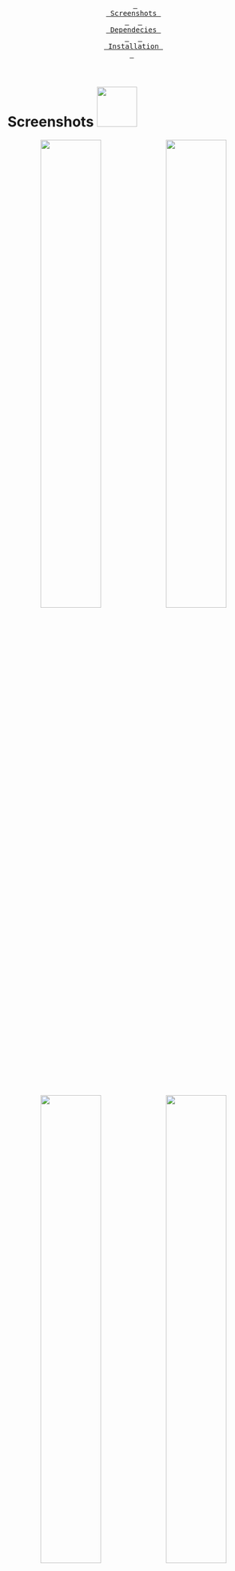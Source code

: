 <div align = center>

&ensp;[<kbd> <br> Screenshots <br> </kbd>](#Screenshots)&ensp;
&ensp;[<kbd> <br> Dependecies <br> </kbd>](#🌸Dependecies🌸)&ensp;
&ensp;[<kbd> <br> Installation <br> </kbd>](#Installation)&ensp;
<br><br></div>

# Screenshots <img src="https://raw.githubusercontent.com/Matejejko/GUI-sakura-Win/refs/heads/main/rdme/gift.git.gif" width="80px">

<p align="center">
  <img align="center" width="49%" src="https://raw.githubusercontent.com/Matejejko/GUI-sakura-Win/refs/heads/main/rdme/1.png" />
  <img align="center" width="49%" src="https://raw.githubusercontent.com/Matejejko/GUI-sakura-Win/refs/heads/main/rdme/2.png" />
  <img align="center" width="49%" src="https://raw.githubusercontent.com/Matejejko/GUI-sakura-Win/refs/heads/main/rdme/3.png" />
  <img align="center" width="49%" src="https://raw.githubusercontent.com/Matejejko/GUI-sakura-Win/refs/heads/main/rdme/4.jpg" />

</p>

<br>

# 🌸Dependecies🌸

<table><tr><td>
  <code>a</code><br><code>p</code><br><code>p</code><br><code>s</code><br></td><td><table>
  <tr><td>windhawk</td><td>change the look of taskbar, start, notifications</td></tr>
  <tr><td>files</td><td>file explorer</td></tr>
  <tr><td>lively wallpaper</td><td>for mp4 wallpaper</td></tr>
  <tr><td>spotify</td><td>music player</td></tr>
  <tr><td>MIcrosoft Edge</td><td>browser</td></tr></table>
</td></tr></table>

<br>

<table><tr><td>
  <code>r</code><br><code>i</code><br><code>c</code><br><code>e</code><br></td><td><table>
  <tr><td>main color</td><td>#655666</td></tr>
  <tr><td>bibata-cursor-theme</td><td>bibata cursor</td></tr>
  <tr><td>swww</td><td>wallpaper daemon</td></tr>
  <tr><td>hyprlock</td><td>screen locker</td></tr>
  <tr><td>hyprbars</td><td>hyprland bars plugin</td></tr>
  <tr><td>aylurs-gtk-shell-git</td><td>ags</td></tr>
  <tr><td>libastal-meta</td><td>ags widget library</td></tr></table>
</td></tr></table>

# 🌸 Installation 🌸
<div align = center>
  
&ensp;[<kbd> <br> Windows settings <br> </kbd>](#Windows-settings)&ensp;
&ensp;[<kbd> <br> Windhawk <br> </kbd>](#Windhawk)&ensp;
&ensp;[<kbd> <br> Installation <br> </kbd>](#Installation)&ensp;
<br><br></div>

## 🐉 Windows-settings 🐉

<div align = center>
  
&ensp;[<kbd> <br> taskbar <br> </kbd>](#taskbar)&ensp;
&ensp;[<kbd> <br> coloring <br> </kbd>](#coloring)&ensp;
&ensp;[<kbd> <br> wallpapers <br> </kbd>](#wallpaper)&ensp;
&ensp;[<kbd> <br> lockscreen <br> </kbd>](#lockscreen)&ensp;
&ensp;[<kbd> <br> start <br> </kbd>](#start)&ensp;
<br><br></div>


### taskbar 

right-click taskbar -> taskbar settings 

there, change setting into this || ps you dont really need to follow 100%

<div align = center>
<img align="center" width="49%" src="https://raw.githubusercontent.com/Matejejko/GUI-sakura-Win/refs/heads/main/rdme/scr1.png" />
<br><br></div>

#### coloring

settings -> personalization -> colors -> accent color -> custom colors -> more -> input #655666 -> ok <br>
<br>
go more down ->  <br>
- "show accent color on start and taskbar" -> on <br>
- "show accent color on title bars and window borders" -> on

### wallpapers

... I'm trying to make this really eazy but i believe i dont need to go into such a detail ... <br>
ps i need a recomendation to upload the live wallpaper please do send recomendation as to where to uploade it. :3

### lockscreen

settings -> personalization -> lockscreen<br>
<div align = center>
<img align="center" width="49%" src="https://raw.githubusercontent.com/Matejejko/GUI-sakura-Win/refs/heads/main/rdme/scr2.png" />
<br><br></div>

### start

again go to setting -> personalization -> start 
<div align = center>
<img align="center" width="49%" src="https://raw.githubusercontent.com/Matejejko/GUI-sakura-Win/refs/heads/main/rdme/scr3.png" />
<br><br></div>

## 🐉 Windhawk 🐉
<div align = center>
  
&ensp;[<kbd> <br> Taskbar Clock Customization <br> </kbd>](#Taskbar-Clock-Customization)&ensp;
&ensp;[<kbd> <br> Windows 11 Notification Center Styler <br> </kbd>](#Windows-11-Notification-Center-Styler)&ensp;
&ensp;[<kbd> <br> Windows 11 Start Menu Styler <br> </kbd>](#Windows-11-Start-Menu-Styler)&ensp;
&ensp;[<kbd> <br> Windows 11 Taskbar Styler <br> </kbd>](#Windows-11-Taskbar-Styler)&ensp;
&ensp;[<kbd> <br> Taskbar height and icon size <br> </kbd>](#Taskbar-height-and-icon-size)&ensp;
<br><br></div>

install the app [here](https://windhawk.net)

in the app install

 - [Taskbar height and icon size](https://windhawk.net/mods/taskbar-icon-size)
 - [Taskbar Clock Customization](https://windhawk.net/mods/taskbar-clock-customization)
 - [Windows 11 Notification Center Styler](https://windhawk.net/mods/windows-11-notification-center-styler)
 - [Windows 11 Start Menu Styler](https://windhawk.net/mods/windows-11-start-menu-styler)
 - [Windows 11 Taskbar Styler](https://windhawk.net/mods/windows-11-taskbar-styler) 
<br>

### Taskbar-height-and-icon-size
<br>

go to setting and insert
<div align = center>
<img align="center" width="49%" src="https://raw.githubusercontent.com/Matejejko/GUI-sakura-Win/refs/heads/main/rdme/src4.png" />
</div>
<br>
<br>

### taskbar-clock-customization
<br>

1. extract the "anurati-free-font.zip"
2. go into "ANURATI Free Font" -> right click the "Anurati-Regular.otf" -> show more options -> install for all users   <br>
<div align = center>
  ❗ the font will work only after PC reboot ❗
</div>
3. then go to windhawk -> taskbar clock customization -> Advanced -> Mod settings<br>
There input text from codes/[taskbar clock customization.txt](https://github.com/Matejejko/GUI-sakura-Win/blob/main/codes/taskbar%20clock%20customization.txt)
<br>
<br>

### windows-11-notification-center-styler
<br>

go to setting -> Theme -> and choose "TranslucentShell"
<br>

### windows-11-start-menu-styler
<br>

go to setting -> Theme -> and choose "TranslucentStartMenu"
<br>

### Windows-11-Taskbar-Styler
<br>

go to setting -> Advanced -> Mod settings <br>
There input text from codes/[taskbar customization.txt](https://github.com/Matejejko/GUI-sakura-Win/blob/main/codes/taskbar%20customization.txt)


